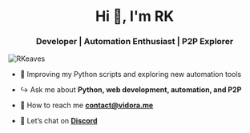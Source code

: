 <h1 align="center">Hi 👋, I'm RK</h1>
<h3 align="center">Developer | Automation Enthusiast | P2P Explorer</h3>

<p align="left"> <img src="https://komarev.com/ghpvc/?username=RKeaves&label=Profile%20views&color=0e75b6&style=flat" alt="RKeaves" /> </p>

- 📌 Improving my Python scripts and exploring new automation tools

- ↪ Ask me about **Python, web development, automation, and P2P**

- 💌 How to reach me **contact@vidora.me** 

- 🚀 Let’s chat on <a href="https://dcd.gg/vidora" target="_blank"><strong>Discord</strong></a>
